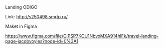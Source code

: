 Landing ODIGO 

Link: http://s250498.smrtp.ru/


Maket in Figma

https://www.figma.com/file/ClPSP7KCU1NbvxMXA914hlFk/travel-landing-page-jacobvoyles?node-id=0%3A1